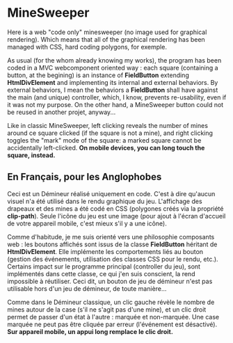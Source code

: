 # MineSweeper
Here is a web "code only" minesweeper (no image used for graphical rendering). Which means that all of the graphical rendering has been managed with CSS, hard coding polygons, for exemple.

As usual (for the whom already knowing my works), the program has been coded in a MVC webcomponent oriented way : each square (containing a button, at the begining) is an instance of **FieldButton** extending **HtmlDivElement** and implementing its internal and external behaviors. By external behaviors, I mean the behaviors a **FieldButton** shall have against the main (and unique) controller, which, I know, prevents re-usability, even if it was not my purpose. On the other hand, a MineSweeper button could not be reused in another projet, anyway...

Like in classic MineSweeper, left clicking reveals the number of mines around ce square clicked (if the square is not a mine), and right clicking toggles the "mark" mode of the square: a marked square cannot be accidentally left-clicked. **On mobile devices, you can long touch the square, instead.**

## En Français, pour les Anglophobes
Ceci est un Démineur réalisé uniquement en code. C'est à dire qu'aucun visuel n'a été utilisé dans le rendu graphique du jeu. L'affichage des drapeaux et des mines a été codé en CSS (polygones créés via la propriété **clip-path**). Seule l'icône du jeu est une image (pour ajout à l'écran d'accueil de votre appareil mobile, c'est mieux s'il y a une icône).

Comme d'habitude, je me suis orienté vers une philosophie composants web : les boutons affichés sont issus de la classe **FieldButton** héritant de **HtmlDivElement**. Elle implémente les comportements liés au bouton (gestion des événements, utilisation des classes CSS pour le rendu, etc.). Certains impact sur le programme principal (controller du jeu), sont implémentés dans cette classe, ce qui j'en suis conscient, la rend impossible à réutiliser. Ceci dit, un bouton de jeu de démineur n'est pas utilisable hors d'un jeu de démineur, de toute manière...

Comme dans le Démineur classique, un clic gauche révèle le nombre de mines autour de la case (s'il ne s'agit pas d'une mine), et un clic droit permet de passer d'un état à l'autre : marquée et non-marquée. Une case marquée ne peut pas être cliquée par erreur (l'événement est désactivé). **Sur appareil mobile, un appui long remplace le clic droit.**
